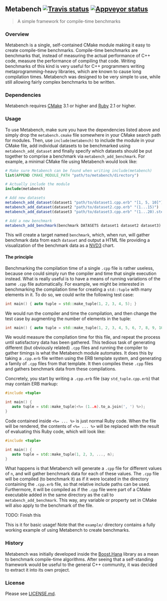 ## Metabench <a target="_blank" href="https://travis-ci.org/ldionne/metabench">![Travis status][badge.Travis]</a> <a target="_blank" href="https://ci.appveyor.com/project/ldionne/metabench">![Appveyor status][badge.Appveyor]</a>
> A simple framework for compile-time benchmarks


### Overview
Metabench is a single, self-contained CMake module making it easy to create
compile-time benchmarks. Compile-time benchmarks are benchmarks that, instead
of measuring the actual performance of C++ code, measure the performance of
compiling that code. Writing benchmarks of this kind is very useful for C++
programmers writing metaprogramming-heavy libraries, which are known to cause
long compilation times. Metabench was designed to be very simple to use, while
still allowing fairly complex benchmarks to be written.

### Dependencies
Metabench requires [CMake][] 3.1 or higher and [Ruby][] 2.1 or higher.

### Usage
To use Metabench, make sure you have the dependencies listed above and simply
drop the `metabench.cmake` file somewhere in your CMake search path for modules.
Then, use `include(metabench)` to include the module in your CMake file, add
individual datasets to be benchmarked using `metabench_add_dataset` and finally
specify which datasets should be put together to comprise a benchmark via
`metabench_add_benchmark`. For example, a minimal CMake file using Metabench
would look like:

```CMake
# Make sure Metabench can be found when writing include(metabench)
list(APPEND CMAKE_MODULE_PATH "path/to/metabench/directory")

# Actually include the module
include(metabench)

# Add new datasets
metabench_add_dataset(dataset1 "path/to/dataset1.cpp.erb" "[1, 5, 10]")
metabench_add_dataset(dataset2 "path/to/dataset2.cpp.erb" "(1...15)")
metabench_add_dataset(dataset3 "path/to/dataset3.cpp.erb" "(1...20).step(5)")

# Add a new benchmark
metabench_add_benchmark(benchmark DATASETS dataset1 dataset2 dataset3)
```

This will create a target named `benchmark`, which, when run, will gather
benchmark data from each `dataset` and output a HTML file providing a
visualization of the benchmark data as a [NVD3][] chart.

#### The principle
Benchmarking the compilation time of a single `.cpp` file is rather useless,
because one could simply run the compiler and time that single execution instead.
What is really useful is to have a means of running variations of the same
`.cpp` file automatically. For example, we might be interested in benchmarking
the compilation time for creating a `std::tuple` with many elements in it. To
do so, we could write the following test case:

```c++
int main() { auto tuple = std::make_tuple(1, 2, 3, 4, 5); }
```

We would run the compiler and time the compilation, and then change the test
case by augmenting the number of elements in the tuple:

```c++
int main() { auto tuple = std::make_tuple(1, 2, 3, 4, 5, 6, 7, 8, 9, 10); }
```

We would measure the compilation time for this file, and repeat the process
until satisfactory data has been gathered. This tedious task of generating
different (but obviously related) `.cpp` files and running the compiler to
gather timings is what the Metabench module automates. It does this by taking
a `.cpp.erb` file written using the ERB template system, and generating a
family of `.cpp` files from that template. It then compiles these `.cpp`
files and gathers benchmark data from these compilations.

Concretely, you start by writing a `.cpp.erb` file (say `std_tuple.cpp.erb`)
that may contain ERB markup:

```c++
#include <tuple>

int main() {
   auto tuple = std::make_tuple(<%= (1..n).to_a.join(', ') %>);
}
```

Code contained inside `<%= ... %>` is just normal Ruby code. When the file
will be rendered, the contents of `<%= ... %>` will be replaced with the
result of evaluating this Ruby code, which will look like:

```c++
#include <tuple>

int main() {
   auto tuple = std::make_tuple(1, 2, 3, ..., n);
}
```

What happens is that Metabench will generate a `.cpp` file for different
values of `n`, and will gather benchmark data for each of these values.
The `.cpp` file will be compiled (to benchmark it) as if it were located
in the directory containing the `.cpp.erb` file, so that relative include
paths can be used. Furthermore, it will be compiled as if the `.cpp` file
were part of a CMake executable added in the same directory as the call to
`metabench_add_benchmark`. This way, any variable or property set in CMake
will also apply to the benchmark of the file.

TODO: Finish this

This is it for basic usage! Note that the `example/` directory contains a
fully working example of using Metabench to create benchmarks.

### History
Metabench was initially developed inside the [Boost.Hana][] library as a
mean to benchmark compile-time algorithms. After seeing that a self-standing
framework would be useful to the general C++ community, it was decided to
extract it into its own project.

### License
Please see [LICENSE.md](LICENSE.md).


<!-- Links -->
[badge.Appveyor]: https://ci.appveyor.com/api/projects/status/github/ldionne/metabench?svg=true&branch=master
[badge.Travis]: https://travis-ci.org/ldionne/metabench.svg?branch=master
[Boost.Hana]: http://github.com/boostorg/hana
[CMake]: http://www.cmake.org
[ERB]: http://en.wikipedia.org/wiki/ERuby
[Ruby]: https://www.ruby-lang.org/en/
[NVD3]: http://nvd3.org/
